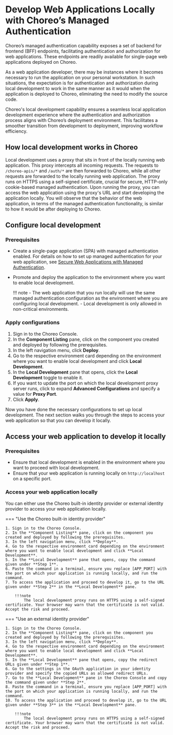 # Develop Web Applications Locally with Choreo’s Managed Authentication

Choreo’s managed authentication capability exposes a set of backend for frontend (BFF) endpoints, facilitating authentication and authorization for web applications. These endpoints are readily available for single-page web applications deployed on Choreo.

As a web application developer, there may be instances where it becomes necessary to run the application on your personal workstation. In such situations, the expectation is for authentication and authorization during local development to work in the same manner as it would when the application is deployed to Choreo, eliminating the need to modify the source code.

Choreo's local development capability ensures a seamless local application development experience where the authentication and authorization process aligns with Choreo’s deployment environment. This facilitates a smoother transition from development to deployment, improving workflow efficiency.

## How local development works in Choreo

Local development uses a proxy that sits in front of the locally running web application. This proxy intercepts all incoming requests. The requests to `/choreo-apis/*` and `/auth/*` are then forwarded to Choreo, while all other requests are forwarded to the locally running web application. The proxy runs on HTTPS using a self-signed certificate, crucial for secure, HTTP-only cookie-based managed authentication. Upon running the proxy, you can access the web application using the proxy's URL and start developing the application locally. You will observe that the behavior of the web application, in terms of the managed authentication functionality, is similar to how it would be after deploying to Choreo.

## Configure local development

### Prerequisites

- Create a single-page application (SPA) with managed authentication enabled. For details on how to set up managed authentication for your web application, see [Secure Web Applications with Managed Authentication](../../authentication-and-authorization/secure-web-applications-with-managed-authentication.md#step-1-set-up-managed-authentication-for-your-web-application).  
- Promote and deploy the application to the environment where you want to enable local development.

    !!! note
         - The web application that you run locally will use the same managed authentication configuration as the environment where you are configuring local development.
         - Local development is only allowed in non-critical environments.


### Apply configurations

1. Sign in to the Choreo Console.
2. In the **Component Listing** pane, click on the component you created and deployed by following the prerequisites.
3. In the left navigation menu, click **Deploy**.
4. Go to the respective environment card depending on the environment where you want to enable local development and click **Local Development**.
5. In the **Local Development** pane that opens, click the **Local Development** toggle to enable it.
6. If you want to update the port on which the local development proxy server runs, click to expand **Advanced Configurations** and specify a value for **Proxy Port**. 
7. Click **Apply**.

Now you have done the necessary configurations to set up local development. The next section walks you through the steps to access your web application so that you can develop it locally.

## Access your web application to develop it locally

### Prerequisites

- Ensure that local development is enabled in the environment where you want to proceed with local development.
- Ensure that your web application is running locally on `http://localhost` on a specific port.

### Access your web application locally 

You can either use the Choreo built-in identity provider or external identity provider to access your web application locally.

=== "Use the Choreo built-in identity provider"

    1. Sign in to the Choreo Console.
    2. In the **Component Listing** pane, click on the component you created and deployed by following the prerequisites.
    3. In the left navigation menu, click **Deploy**.
    4. Go to the respective environment card depending on the environment where you want to enable local development and click **Local Development**.
    5. In the **Local Development** pane that opens, copy the command given under **Step 1**.  
    6. Paste the command in a terminal, ensure you replace [APP_PORT] with the port on which your application is running locally, and run the command.
    7. To access the application and proceed to develop it, go to the URL given under **Step 2** in the **Local Development** pane.

        !!!note
            The local development proxy runs on HTTPS using a self-signed certificate. Your browser may warn that the certificate is not valid. Accept the risk and proceed.  


=== "Use an external identity provider"

    1. Sign in to the Choreo Console.
    2. In the **Component Listing** pane, click on the component you created and deployed by following the prerequisites.
    3. In the left navigation menu, click **Deploy**.
    4. Go to the respective environment card depending on the environment where you want to enable local development and click **Local Development**.
    5. In the **Local Development** pane that opens, copy the redirect URLs given under **Step 1**.
    6. Go to the settings in the OAuth application in your identity provider and specify the copied URLs as allowed redirect URLs.
    7. Go to the **Local Development** pane in the Choreo Console and copy the command given under **Step 2**. 
    8. Paste the command in a terminal, ensure you replace [APP_PORT] with the port on which your application is running locally, and run the command.
    10. To access the application and proceed to develop it, go to the URL given under **Step 3** in the **Local Development** pane.

        !!!note
            The local development proxy runs on HTTPS using a self-signed certificate. Your browser may warn that the certificate is not valid. Accept the risk and proceed.  

